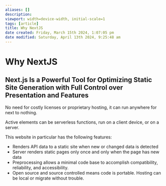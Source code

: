 ```yaml
---
aliases: []
description:
viewport: width=device-width, initial-scale=1
tags: [article]
title: Why NextJS
date created: Friday, March 15th 2024, 1:07:05 pm
date modified: Saturday, April 13th 2024, 9:25:48 am
---
```

# Why NextJS

## Next.js Is a Powerful Tool for Optimizing Static Site Generation with Full Control over Presentation and Features

No need for costly licenses or proprietary hosting, it can run anywhere for next to nothing.

Active elements can be serverless functions, run on a client device, or on a server.

This website in particular has the following features:

- Renders API data to a static site when new or changed data is detected
- Server renders static pages only once and only when the page has new data
- Preprocessing allows a minimal code base to accomplish compatibility, reliability, and accessibility.
- Open source and source controlled means code is portable. Hosting can be local or migrate without trouble.
